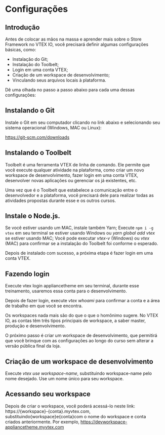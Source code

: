 # Configurações

## Introdução

Antes de colocar as mãos na massa e aprender mais sobre o Store Framework no VTEX IO, você precisará definir algumas configurações básicas, como:

* Instalação do Git;
* Instalação do Toolbelt;
* Login em uma conta VTEX;
* Criação de um workspace de desenvolvimento;
* Vinculando seus arquivos locais à plataforma.

Dê uma olhada no passo a passo abaixo para cada uma dessas configurações:

## Instalando o Git

Instale o Git em seu computador clicando no link abaixo e selecionando seu sistema operacional (Windows, MAC ou Linux):

<https://git-scm.com/downloads>

## Instalando o Toolbelt
Toolbelt é uma ferramenta VTEX de linha de comando. Ele permite que você execute qualquer atividade na plataforma, como criar um novo workspace de desenvolvimento, fazer login em uma conta VTEX, desenvolver novas aplicações ou gerenciar os já existentes, etc.

Uma vez que é o Toolbelt que estabelece a comunicação entre o desenvolvedor e a plataforma, você precisará dele para realizar todas as atividades propostas durante esse e os outros cursos.

## Instale o Node.js. 

Se você estiver usando um MAC, instale também Yarn;
Execute `npm i -g vtex` em seu terminal se estiver usando Windows ou *yarn global add vtex* se estiver usando MAC;
Você pode executar *vtex-v* (Windows) ou *vtex* (MAC) para confirmar se a instalação do Toolbelt foi conforme o esperado.

Depois de instalado com sucesso, a próxima etapa é fazer login em uma conta VTEX.

## Fazendo login
Execute vtex login appliancetheme em seu terminal, durante esse treinamento, usaremos essa conta para o desenvolvimento.

Depois de fazer login, execute *vtex whoami* para confirmar a conta e a área de trabalho em que você se encontra.

Os workspaces nada mais são do que o que o homônimo sugere. No VTEX IO, as contas têm três tipos principais de workspace, a saber master, produção e desenvolvimento.

O próximo passo é criar um workspace de desenvolvimento, que permitirá que você brinque com as configurações ao longo do curso sem alterar a versão pública final da loja.

## Criação de um workspace de desenvolvimento
Execute *vtex use workspace-name*, substituindo workspace-name pelo nome desejado. Use um nome único para seu workspace.

## Acessando seu workspace
Depois de criar o workspace, você poderá acessá-lo neste link: https://{workspace}-{conta}.myvtex.com, substituindo{workspace}e{conta}com o nome do workspace e conta criados anteriormente. Por exemplo, https://devworkspace-appliancetheme.myvtex.com